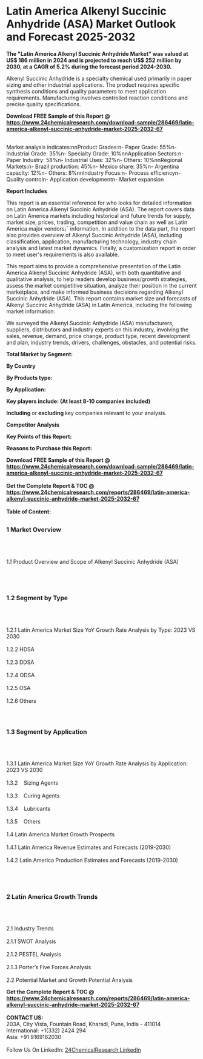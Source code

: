<h1>Latin America Alkenyl Succinic Anhydride (ASA) Market Outlook and Forecast 2025-2032</h1><p><strong>The "Latin America Alkenyl Succinic Anhydride Market" was valued at US$ 186 million in 2024 and is projected to reach US$ 252 million by 2030, at a CAGR of 5.2% during the forecast period 2024-2030.</strong></p><p>
</p><p>Alkenyl Succinic Anhydride is a specialty chemical used primarily in paper sizing and other industrial applications. The product requires specific synthesis conditions and quality parameters to meet application requirements. Manufacturing involves controlled reaction conditions and precise quality specifications.</p><div><b>Download FREE Sample of this Report @ 
            <a href="https://www.24chemicalresearch.com/download-sample/286469/latin-america-alkenyl-succinic-anhydride-market-2025-2032-67">
            https://www.24chemicalresearch.com/download-sample/286469/latin-america-alkenyl-succinic-anhydride-market-2025-2032-67</a></b></div><br><p>
Market analysis indicates:nnProduct Grades:n- Paper Grade: 55%n- Industrial Grade: 35%n- Specialty Grade: 10%nnApplication Sectors:n- Paper Industry: 58%n- Industrial Uses: 32%n- Others: 10%nnRegional Markets:n- Brazil production: 45%n- Mexico share: 35%n- Argentina capacity: 12%n- Others: 8%nnIndustry Focus:n- Process efficiencyn- Quality controln- Application developmentn- Market expansion</p><p>
</p><p><strong>Report Includes</strong></p><p>
</p><p>This report is an essential reference for who looks for detailed information on Latin America Alkenyl Succinic Anhydride (ASA). The report covers data on Latin America markets including historical and future trends for supply, market size, prices, trading, competition and value chain as well as Latin America major vendors¡¯ information. In addition to the data part, the report also provides overview of Alkenyl Succinic Anhydride (ASA), including classification, application, manufacturing technology, industry chain analysis and latest market dynamics. Finally, a customization report in order to meet user's requirements is also available.</p><p>
</p><p>This report aims to provide a comprehensive presentation of the Latin America Alkenyl Succinic Anhydride (ASA), with both quantitative and qualitative analysis, to help readers develop business/growth strategies, assess the market competitive situation, analyze their position in the current marketplace, and make informed business decisions regarding Alkenyl Succinic Anhydride (ASA). This report contains market size and forecasts of Alkenyl Succinic Anhydride (ASA) in Latin America, including the following market information:</p><p>
We surveyed the Alkenyl Succinic Anhydride (ASA) manufacturers, suppliers, distributors and industry experts on this industry, involving the sales, revenue, demand, price change, product type, recent development and plan, industry trends, drivers, challenges, obstacles, and potential risks.</p><p>
</p><p><strong>Total Market by Segment:</strong></p><p>
<strong>By Country</strong></p><p>
</p><p>
<strong>By Products type:</strong></p><p>
</p><p>
<strong>By Application:</strong></p><p>
</p><p>
<strong>Key players include: (At least 8-10 companies included)</strong></p><p>
</p><p>
</p><p><strong>Including </strong>or <strong>excluding </strong>key companies relevant to your analysis.</p><p>
<strong>Competitor Analysis</strong></p><p>
</p><p>
</p><p><strong>Key Points of this Report:</strong></p><p>
</p><p>
</p><p><strong>Reasons to Purchase this Report:</strong></p><p>
</p><div><b>Download FREE Sample of this Report @ 
            <a href="https://www.24chemicalresearch.com/download-sample/286469/latin-america-alkenyl-succinic-anhydride-market-2025-2032-67">
            https://www.24chemicalresearch.com/download-sample/286469/latin-america-alkenyl-succinic-anhydride-market-2025-2032-67</a></b></div><br><div><b>Get the Complete Report & TOC @ 
            <a href="https://www.24chemicalresearch.com/reports/286469/latin-america-alkenyl-succinic-anhydride-market-2025-2032-67">
            https://www.24chemicalresearch.com/reports/286469/latin-america-alkenyl-succinic-anhydride-market-2025-2032-67</a></b></div><br>
            <b>Table of Content:</b><p><h2><span style="font-size:16px"><strong>1 Market Overview&nbsp;&nbsp; &nbsp;</strong></span></h2><br />
<br />
<p>1.1 Product Overview and Scope of Alkenyl Succinic Anhydride (ASA)&nbsp;</p><br />
<br />
<h2><strong><span style="font-size:16px">1.2 Segment by Type&nbsp;&nbsp; &nbsp;</span></strong></h2><br />
<br />
<p>1.2.1 Latin America Market Size YoY Growth Rate Analysis by Type: 2023 VS 2030&nbsp;&nbsp; &nbsp;<br /><br />
1.2.2 HDSA&nbsp;&nbsp; &nbsp;<br /><br />
1.2.3 DDSA<br /><br />
1.2.4 ODSA<br /><br />
1.2.5 OSA<br /><br />
1.2.6 Others<br /><br />
<br />
<h2><span style="font-size:16px"><strong>1.3 Segment by Application&nbsp;&nbsp;</strong></span></h2><br />
<br />
<p>1.3.1 Latin America Market Size YoY Growth Rate Analysis by Application: 2023 VS 2030&nbsp;&nbsp; &nbsp;<br /><br />
1.3.2&nbsp;&nbsp; &nbsp;Sizing Agents<br /><br />
1.3.3&nbsp;&nbsp; &nbsp;Curing Agents<br /><br />
1.3.4&nbsp;&nbsp; &nbsp;Lubricants<br /><br />
1.3.5&nbsp;&nbsp; &nbsp;Others<br /><br />
1.4 Latin America Market Growth Prospects&nbsp;&nbsp; &nbsp;<br /><br />
1.4.1 Latin America Revenue Estimates and Forecasts (2019-2030)&nbsp;&nbsp; &nbsp;<br /><br />
1.4.2 Latin America Production Estimates and Forecasts (2019-2030)&nbsp;&nbsp;</p><br />
<br />
<h2><span style="font-size:16px"><strong>2 Latin America Growth Trends&nbsp;&nbsp; &nbsp;</strong></span></h2><br />
<br />
<p>2.1 Industry Trends&nbsp;&nbsp; &nbsp;<br /><br />
2.1.1 SWOT Analysis&nbsp;&nbsp; &nbsp;<br /><br />
2.1.2 PESTEL Analysis&nbsp;&nbsp; &nbsp;<br /><br />
2.1.3 Porter&rsquo;s Five Forces Analysis&nbsp;&nbsp; &nbsp;<br /><br />
2.2 Potential Market and Growth Potential Analysis&nbsp;&nbsp; </p><div><b>Get the Complete Report & TOC @ 
            <a href="https://www.24chemicalresearch.com/reports/286469/latin-america-alkenyl-succinic-anhydride-market-2025-2032-67">
            https://www.24chemicalresearch.com/reports/286469/latin-america-alkenyl-succinic-anhydride-market-2025-2032-67</a></b></div><br><b>CONTACT US:</b><br>
            203A, City Vista, Fountain Road, Kharadi, Pune, India - 411014<br>
            International: +1(332) 2424 294<br>
            Asia: +91 9169162030 <br><br>
            Follow Us On LinkedIn: <a href="https://www.linkedin.com/company/24chemicalresearch/">24ChemicalResearch LinkedIn</a>